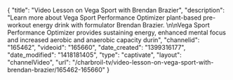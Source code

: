 {
    "title": "Video Lesson on Vega Sport with Brendan Brazier",
    "description": "Learn more about Vega Sport Performance Optimizer plant-based pre-workout energy drink with formulator Brendan Brazier. \n\nVega Sport Performance Optimizer provides sustaining energy, enhanced mental focus and increased aerobic and anaerobic capacity durin",
    "channelid": "165462",
    "videoid": "165660",
    "date_created": "1399316177",
    "date_modified": "1418181405",
    "type": "captivate",
    "layout": "channelVideo",
    "url": "\/charbroil-tv\/video-lesson-on-vega-sport-with-brendan-brazier\/165462-165660"
}